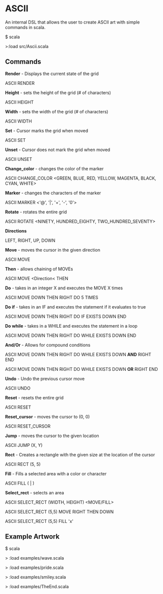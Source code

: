 # ASCII
An internal DSL that allows the user to create ASCII art with simple commands in scala.

$ scala

\>:load src/Ascii.scala

## Commands

**Render** - Displays the current state of the grid

ASCII RENDER

**Height** - sets the height of the grid (# of characters)

ASCII HEIGHT

**Width** - sets the width of the grid (# of characters)

ASCII WIDTH

**Set** - Cursor marks the grid when moved

ASCII SET

**Unset** - Cursor does not mark the grid when moved

ASCII UNSET

**Change_color** - changes the color of the marker

ASCII CHANGE_COLOR \<GREEN, BLUE, RED, YELLOW, MAGENTA, BLACK, CYAN, WHITE\>

**Marker** - changes the characters of the marker

ASCII MARKER \<'@', '|', '+', '-', '0'\>

**Rotate** - rotates the entire grid

ASCII ROTATE <NINETY, HUNDRED_EIGHTY, TWO_HUNDRED_SEVENTY>

**Directions**

LEFT, RIGHT, UP, DOWN

**Move** - moves the cursor in the given direction

ASCII MOVE <Direction>

**Then** - allows chaining of MOVEs

ASCII MOVE <Direction< THEN <Direction>

**Do** - takes in an integer X and executes the MOVE X times

ASCII MOVE DOWN THEN RIGHT DO 5 TIMES

**Do if** - takes in an IF and executes the statement if it evaluates to true

ASCII MOVE DOWN THEN RIGHT DO IF EXISTS DOWN END

**Do while** - takes in a WHILE and executes the statement in a loop

ASCII MOVE DOWN THEN RIGHT DO WHILE EXISTS DOWN END

**And/Or** - Allows for compound conditions

ASCII MOVE DOWN THEN RIGHT DO WHILE EXISTS DOWN **AND** RIGHT END

ASCII MOVE DOWN THEN RIGHT DO WHILE EXISTS DOWN **OR** RIGHT END

**Undo** - Undo the previous cursor move

ASCII UNDO

**Reset** - resets the entire grid

ASCII RESET

**Reset_cursor** - moves the cursor to (0, 0)

ASCII RESET_CURSOR

**Jump** - moves the cursor to the given location

ASCII JUMP (X, Y)

**Rect** - Creates a rectangle with the given size at the location of the cursor

ASCII RECT (5, 5)

**Fill** - Fills a selected area with a color or character

ASCII FILL (<Color> | <Char>)

**Select_rect** - selects an area

ASCII SELECT_RECT (WIDTH, HEIGHT) <MOVE/FILL>

ASCII SELECT_RECT (5,5) MOVE RIGHT THEN DOWN

ASCII SELECT_RECT (5,5) FILL 'x'


## Example Artwork
$ scala

\> :load examples/wave.scala

\> :load examples/pride.scala

\> :load examples/smiley.scala

\> :load examples/TheEnd.scala
